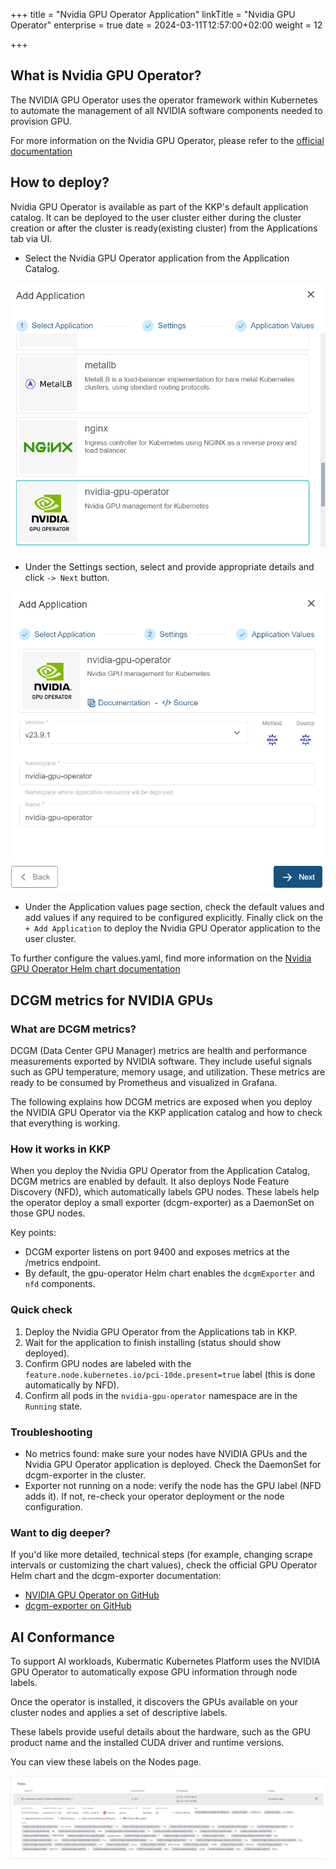 +++
title = "Nvidia GPU Operator Application"
linkTitle = "Nvidia GPU Operator"
enterprise = true
date = 2024-03-11T12:57:00+02:00
weight = 12

+++

## What is Nvidia GPU Operator?

The NVIDIA GPU Operator uses the operator framework within Kubernetes to automate the management of all NVIDIA software components needed to provision GPU.

For more information on the Nvidia GPU Operator, please refer to the [official documentation](https://docs.nvidia.com/datacenter/cloud-native/gpu-operator/latest/overview.html)

## How to deploy?

Nvidia GPU Operator is available as part of the KKP's default application catalog.
It can be deployed to the user cluster either during the cluster creation or after the cluster is ready(existing cluster) from the Applications tab via UI.

- Select the Nvidia GPU Operator application from the Application Catalog.

![Select Nvidia GPU Operator Application](01-select-application-nvidia-gpu-operator-app.png)

- Under the Settings section, select and provide appropriate details and click `-> Next` button.

![Settings for Nvidia GPU Operator Application](02-settings-nvidia-gpu-operator-app.png)

- Under the Application values page section, check the default values and add values if any required to be configured explicitly. Finally click on the `+ Add Application` to deploy the Nvidia GPU Operator application to the user cluster.

To further configure the values.yaml, find more information on the [Nvidia GPU Operator Helm chart documentation](https://github.com/NVIDIA/gpu-operator/)

## DCGM metrics for NVIDIA GPUs

### What are DCGM metrics?

DCGM (Data Center GPU Manager) metrics are health and performance measurements exported by NVIDIA software. They include useful signals such as GPU temperature, memory usage, and utilization. These metrics are ready to be consumed by Prometheus and visualized in Grafana.

The following explains how DCGM metrics are exposed when you deploy the NVIDIA GPU Operator via the KKP application catalog and how to check that everything is working.

### How it works in KKP

When you deploy the Nvidia GPU Operator from the Application Catalog, DCGM metrics are enabled by default. It also deploys Node Feature Discovery (NFD), which automatically labels GPU nodes. These labels help the operator deploy a small exporter (dcgm-exporter) as a DaemonSet on those GPU nodes.

Key points:

- DCGM exporter listens on port 9400 and exposes metrics at the /metrics endpoint.
- By default, the gpu-operator Helm chart enables the `dcgmExporter` and `nfd` components.

### Quick check

1. Deploy the Nvidia GPU Operator from the Applications tab in KKP.
2. Wait for the application to finish installing (status should show deployed).
3. Confirm GPU nodes are labeled with the `feature.node.kubernetes.io/pci-10de.present=true` label (this is done automatically by NFD).
4. Confirm all pods in the `nvidia-gpu-operator` namespace are in the `Running` state.

### Troubleshooting

- No metrics found: make sure your nodes have NVIDIA GPUs and the Nvidia GPU Operator application is deployed. Check the DaemonSet for dcgm-exporter in the cluster.
- Exporter not running on a node: verify the node has the GPU label (NFD adds it). If not, re-check your operator deployment or the node configuration.

### Want to dig deeper?

If you'd like more detailed, technical steps (for example, changing scrape intervals or customizing the chart values), check the official GPU Operator Helm chart and the dcgm-exporter documentation:

- [NVIDIA GPU Operator on GitHub](https://github.com/NVIDIA/gpu-operator)
- [dcgm-exporter on GitHub](https://github.com/NVIDIA/dcgm-exporter)

## AI Conformance

To support AI workloads, Kubermatic Kubernetes Platform uses the NVIDIA GPU Operator to automatically expose GPU information through node labels.

Once the operator is installed, it discovers the GPUs available on your cluster nodes and applies a set of descriptive labels.

These labels provide useful details about the hardware, such as the GPU product name and the installed CUDA driver and runtime versions.

You can view these labels on the Nodes page.

![GPU Labels on Node](03-node-labels.png)